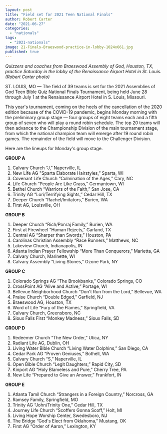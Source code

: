 ```yaml
---
layout: post
title: "Field set for 2021 Teen National Finals"
author: Robert Carter
date: "2021-06-27"
categories: 
  - "nationals"
tags: 
  - "2021-nationals"
image: 21-Finals-Braeswood-practice-in-lobby-1024x661.jpg
published: true
---
```


_Quizzers and coaches from Braeswood Assembly of God, Houston, TX, practice Saturday in the lobby of the Renaissance Airport Hotel in St. Louis. (Robert Carter photo)_

ST. LOUIS, MO — The field of 39 teams is set for the 2021 Assemblies of God Teen Bible Quiz National Finals Tournament, being held June 28 through July 1 at the Renaissance Airport Hotel in S. Louis, Missouri.

This year's tournament, coming on the heels of the cancellation of the 2020 edition because of the COVID-19 pandemic, begins Monday morning with the preliminary group stage — four groups of eight teams each and a fifth group of seven who will play a round robin schedule. The top 20 teams will then advance to the Championship Division of the main tournament stage, from which the national champion team will emerge after 19 round robin games. The remainder of the field will move to the Challenger Division.

Here are the lineups for Monday's group stage.

**GROUP A**

1. Calvary Church “J,” Naperville, IL
2. New Life AG "Sparta Elaborate Hairstyles,” Sparta, WI
3. Covenant Life Church “Culmination of the Ages,” Cary, NC
4. Life Church “People Are Like Grass,” Germantown, WI
5. Bethel Church “Warriors of the Faith,” San Jose, CA
6. Trinity AG “Lori/Terrifying Sights,” Cedar Hill, TX
7. Deeper Church “Rachel/Imitators,” Burien, WA
8. First AG, Louisville, OH

**GROUP B**

1. Deeper Church “Rich/Ponraj Family,” Burien, WA
2. First at Firewheel “Human Rejects,” Garland, TX
3. Central AG “Sharper than Swords,” Houston, PA
4. Carolinas Christian Assembly “Race Runners,” Matthews, NC
5. Lakeview Church, Indianapolis, IN
6. Atlanta Indian Prayer Fellowship “More Than Conquerors,” Marietta, GA
7. Calvary Church, Marinette, WI
8. Calvary Assembly “Living Stones,” Ozone Park, NY

**GROUP C**

1. Colorado Springs AG “The Brookbanks,” Colorado Springs, CO
2. CrossPoint AG “Alive and Active,” Portage, WI
3. Bellevue Neighborhood Church “Don't Run from the Lord,” Bellevue, WA
4. Praise Church “Double Edged,” Garfield, NJ
5. Braeswood AG, Houston, TX
6. Word of Life “Fury of the Flames,” Springfield, VA
7. Calvary Church, Greensboro, NC
8. Sioux Falls First “Monkey Madness,” Sioux Falls, SD

**GROUP D**

1. Redeemer Church “The New Order,” Utica, NY
2. Radiant Life AG, Dublin, OH
3. Living Water Bible Church “Living Water Dolphins,” San Diego, CA
4. Cedar Park AG “Proven Geniuses,” Bothell, WA
5. Calvary Church “S,” Naperville, IL
6. Open Bible Church “Legit Daughters,” Rapid City, SD
7. Kinport AG “Holy Blameless and Pure,” Cherry Tree, PA
8. New Life “Prepared to Give an Answer,” Frankfort, IN

**GROUP E**

1. Atlanta Tamil Church “Strangers in a Foreign Country,” Norcross, GA
2. Ramsey Family, Springfield, MO
3. Trinity AG “John/Trinity One,” Cedar Hill, TX
4. Journey Life Church “Scoffers Gonna Scoff,” Holt, MI
5. Living Hope Worship Center, Swedesboro, NJ
6. The Bridge “God's Elect from Oklahoma,” Mustang, OK
7. First AG “Order of Aaron,” Lexington, KY
